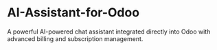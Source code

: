 # AI-Assistant-for-Odoo
A powerful AI-powered chat assistant integrated directly into Odoo with advanced billing and subscription management.
